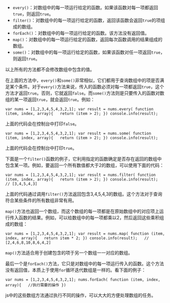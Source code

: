- `every()`：对数组中的每一项运行给定的函数。如果该函数对每一项都返回`true`，则返回`true`。
- `filter()`：对数组中的每一项运行给定的函数，返回该函数会返回`true`的项组成的数组。
- `forEach()`：对数组中的每一项运行给定的函数。该方法没有返回值。
- `map()`：对数组中的每一项运行给定的函数，返回每次函数调用的结果组成的数组。
- `some()`：对数组中的每一项运行给定的函数，如果该函数对任一项返回`true`，则返回`true`。

以上所有的方法都不会修改数组中包含的值。

在上面的方法中，`every()`和`some()`非常相似，它们都用于查询数组中的项是否满足某个条件。对于`every()`方法来说，传入的函数必须对每一项都返回`true`，这个方法才返回`true`。否则，它就返回`false`。而`some()`方法则是只要传入的函数对数组的某一项返回`true`，就会返回`true`。例如：

```
var nums = [1,2,3,4,5,4,3,2,1]; var result = nums.every( function (item, index, array){   return (item > 2); }) console.info(result);
```

上面的代码会在控制台中打印`false`。

```
var nums = [1,2,3,4,5,4,3,2,1]; var result = nums.some( function (item, index, array){   return (item > 2); }) console.info(result);
```

上面的代码会在控制台中打印`true`。

下面是一个`filter()`函数的例子，它利用指定的函数确定是否存在返回的数组中包含某一项。例如，要返回一个所有数值都大于2的数组，可以使用下面的代码：

```
var nums = [1,2,3,4,5,4,3,2,1]; var result = nums.filter( function (item, index, array){   return (item > 2); }) console.info(result);   // [3,4,5,4,3]
```

上面的代码通过调用`filter()`方法返回包含3,4,5,4,3的数组。这个方法对于查询符合某些条件的所有数组非常有用。

`map()`方法也返回一个数组，而这个数组的每一项都是在原始数组中的对应项上运行传入函数的结果。例如，可以给数组中的每一项都乘以2，然后返回这些乘积组成的数组：

```
var nums = [1,2,3,4,5,4,3,2,1]; var result = nums.map( function (item, index, array){   return item * 2; }) console.info(result);   // [2,4,6,8,10,8,6,4,2]
```

`map()`方法适合用于创建包含的项于另一个数组一一对应的数组。

最后一个是`forEach()`方法，它只是对数组中的每一项运行传入的函数。这个方法没有返回值，本质上于使用`for`循环迭代数组是一样的。看下面的例子：

```
var nums = [1,2,3,4,5,4,3,2,1]; nums.forEach( function (item, index, array){   //执行需要的操作 })
```

js中的这些数组方法通过执行不同的操作，可以大大的方便处理数组的任务。